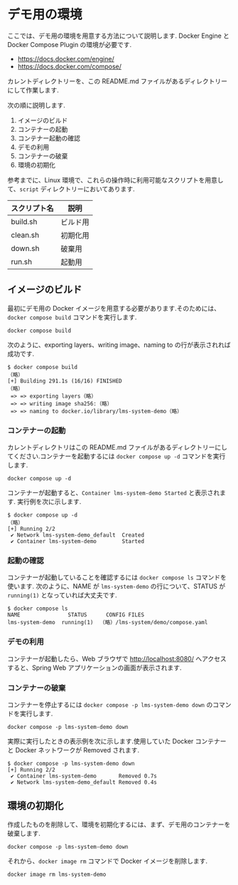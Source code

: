 # デモ用の環境

ここでは、デモ用の環境を用意する方法について説明します.
Docker Engine と Docker Compose Plugin の環境が必要です.

- <https://docs.docker.com/engine/>
- <https://docs.docker.com/compose/>

カレントディレクトリーを、この README.md ファイルがあるディレクトリーにして作業します.

次の順に説明します.

1. イメージのビルド
2. コンテナーの起動
3. コンテナー起動の確認
4. デモの利用
5. コンテナーの破棄
6. 環境の初期化

参考までに、Linux 環境で、これらの操作時に利用可能なスクリプトを用意して、`script` ディレクトリーにおいてあります.

| スクリプト名 | 説明     |
| ------------ | -------- |
| build.sh     | ビルド用 |
| clean.sh     | 初期化用 |
| down.sh      | 破棄用   |
| run.sh       | 起動用   |

## イメージのビルド

最初にデモ用の Docker イメージを用意する必要があります.そのためには、`docker compose build` コマンドを実行します.

```console
docker compose build
```

次のように、exporting layers、writing image、naming to の行が表示されれば成功です.

```console
$ docker compose build
（略）
[+] Building 291.1s (16/16) FINISHED  
（略）
 => => exporting layers（略）
 => => writing image sha256:（略）
 => => naming to docker.io/library/lms-system-demo（略）
```

### コンテナーの起動

カレントディレクトリはこの README.md ファイルがあるディレクトリーにしてください.コンテナーを起動するには `docker compose up -d` コマンドを実行します.

```console
docker compose up -d
```

コンテナーが起動すると、`Container lms-system-demo Started` と表示されます.
実行例を次に示します.

```console
$ docker compose up -d
（略）
[+] Running 2/2
 ✔ Network lms-system-demo_default  Created
 ✔ Container lms-system-demo        Started
```

### 起動の確認

コンテナーが起動していることを確認するには `docker compose ls` コマンドを使います.
次のように、NAME が `lms-system-demo` の行について、STATUS が `running(1)` となっていれば大丈夫です.

```console
$ docker compose ls
NAME               STATUS      CONFIG FILES
lms-system-demo  running(1)  （略）/lms-system/demo/compose.yaml
```

### デモの利用

コンテナーが起動したら、Web ブラウザで <http://localhost:8080/> へアクセスすると、Spring Web アプリケーションの画面が表示されます.

### コンテナーの破棄

コンテナーを停止するには `docker compose -p lms-system-demo down` のコマンドを実行します.

```console
docker compose -p lms-system-demo down
```

実際に実行したときの表示例を次に示します.使用していた Docker コンテナーと Docker ネットワークが Removed されます.

```console
$ docker compose -p lms-system-demo down
[+] Running 2/2
 ✔ Container lms-system-demo       Removed 0.7s
 ✔ Network lms-system-demo_default Removed 0.4s
```

## 環境の初期化

作成したものを削除して、環境を初期化するには、まず、デモ用のコンテナーを破棄します.

```console
docker compose -p lms-system-demo down
```

それから、`docker image rm` コマンドで Docker イメージを削除します.

```console
docker image rm lms-system-demo
```
